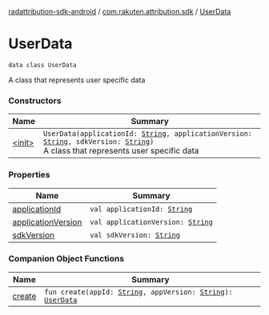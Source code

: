[radattribution-sdk-android](../../index.md) / [com.rakuten.attribution.sdk](../index.md) / [UserData](./index.md)

# UserData

`data class UserData`

A class that represents user specific data

### Constructors

| Name | Summary |
|---|---|
| [&lt;init&gt;](-init-.md) | `UserData(applicationId: `[`String`](https://kotlinlang.org/api/latest/jvm/stdlib/kotlin/-string/index.html)`, applicationVersion: `[`String`](https://kotlinlang.org/api/latest/jvm/stdlib/kotlin/-string/index.html)`, sdkVersion: `[`String`](https://kotlinlang.org/api/latest/jvm/stdlib/kotlin/-string/index.html)`)`<br>A class that represents user specific data |

### Properties

| Name | Summary |
|---|---|
| [applicationId](application-id.md) | `val applicationId: `[`String`](https://kotlinlang.org/api/latest/jvm/stdlib/kotlin/-string/index.html) |
| [applicationVersion](application-version.md) | `val applicationVersion: `[`String`](https://kotlinlang.org/api/latest/jvm/stdlib/kotlin/-string/index.html) |
| [sdkVersion](sdk-version.md) | `val sdkVersion: `[`String`](https://kotlinlang.org/api/latest/jvm/stdlib/kotlin/-string/index.html) |

### Companion Object Functions

| Name | Summary |
|---|---|
| [create](create.md) | `fun create(appId: `[`String`](https://kotlinlang.org/api/latest/jvm/stdlib/kotlin/-string/index.html)`, appVersion: `[`String`](https://kotlinlang.org/api/latest/jvm/stdlib/kotlin/-string/index.html)`): `[`UserData`](./index.md) |
